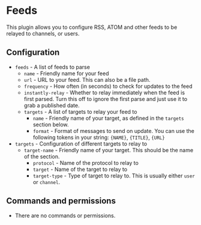 Feeds
===========

This plugin allows you to configure RSS, ATOM and other feeds to be relayed to channels, or users.

## Configuration

* `feeds` - A list of feeds to parse
  * `name` - Friendly name for your feed
  * `url` - URL to your feed. This can also be a file path.
  * `frequency` - How often (in seconds) to check for updates to the feed
  * `instantly-relay` - Whether to relay immediately when the feed is first parsed. Turn this off to ignore the first parse and just use it to grab a published date.
  * `targets` - A list of targets to relay your feed to
    * `name` - Friendly name of your target, as defined in the `targets` section below.
    * `format` - Format of messages to send on update. You can use the following tokens in your string: `{NAME}`, `{TITLE}`, `{URL}`
* `targets` - Configuration of different targets to relay to
  * `target-name` - Friendly name of your target. This should be the name of the section.
    * `protocol` - Name of the protocol to relay to
    * `target` - Name of the target to relay to
    * `target-type` - Type of target to relay to. This is usually either `user` or `channel`.

## Commands and permissions

* There are no commands or permissions.